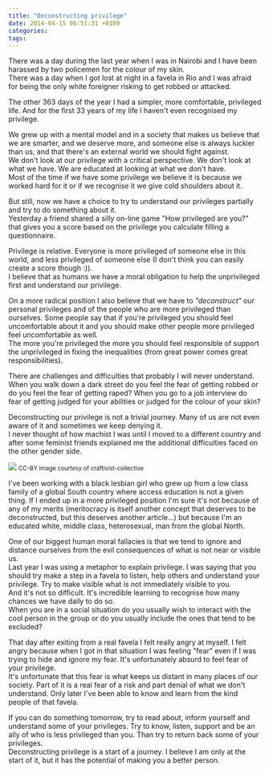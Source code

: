 ```yaml
---
title: "Deconstructing privilege"
date: 2014-04-15 06:51:31 +0100
categories: 
tags: 
---
```


There was a day during the last year when I was in Nairobi and I have been harassed by two policemen for the colour of my skin.  
There was a day when I got lost at night in a favela in Rio and I was afraid for being the only white foreigner risking to get robbed or attacked. 
 
The other 363 days of the year I had a simpler, more comfortable, privileged life. And for the first 33 years of my life I haven't even recognised my privilege. 

We grew up with a mental model and in a society that makes us believe that we are smarter, and we deserve more, and someone else is always luckier than us, and that there's an external world we should fight against.   
We don't look at our privilege with a critical perspective. We don't look at what we have. We are educated at looking at what we don't have.   
Most of the time if we have some privilege we believe it is because we worked hard for it or if we recognise it we give cold shoulders about it. 
 
But still, now we have a choice to try to understand our privileges partially and try to do something about it.  
Yesterday a friend shared a silly on-line game "How privileged are you?" that gives you a score based on the privilege you calculate filling a questionnaire.

Privilege is relative. Everyone is more privileged of someone else in this world, and less privileged of someone else (I don't think you can easily create a score though :)).  
I believe that as humans we have a moral obligation to help the unprivileged first and understand our privilege. 

On a more radical position I also believe that we have to _"deconstruct"_ our personal privileges and of the people who are more privileged than ourselves. Some people say that if you're privileged you should feel uncomfortable about it and you should make other people more privileged feel uncomfortable as well.  
The more you're privileged the more you should feel responsible of support the unprivileged in fixing the inequalities (from great power comes great responsibilities). 
 
There are challenges and difficulties that probably I will never understand. When you walk down a dark street do you feel the fear of getting robbed or do you feel the fear of getting raped? When you go to a job interview do fear of getting judged for your abilities or judged for the colour of your skin? 

Deconstructing our privilege is not a trivial journey. Many of us are not even aware of it and sometimes we keep denying it.  
 I never thought of how machist I was until I moved to a different country and after some feminist friends explained me the additional difficulties faced on the other gender side. 
 
 ![](https://farm5.staticflickr.com/4126/5144060124_3a8c562358_m.jpg) <small>CC-BY image courtesy of <a src="https://secure.flickr.com/photos/craftivist-collective/5144060124/">craftivist-collective</a></small>
 
I've been working with a black lesbian girl who grew up from a low class family of a global South country where access education is not a given thing. If I ended up in a more privileged position I'm sure it's not because of any of my merits (meritocracy is itself another concept that deserves to be deconstructed, but this deserves another article...) but because I'm an educated white, middle class, heterosexual, man from the global North. 

One of our biggest human moral fallacies is that we tend to ignore and distance ourselves from the evil consequences of what is not near or visible us.  
Last year I was using a metaphor to explain privilege. I was saying that you should try make a step in a favela to listen, help others and understand your privilege. Try to make visible what is not immediately visible to you.  
And it's not so difficult. It's incredible learning to recognise how many chances we have daily to do so.   
When you are in a social situation do you usually wish to interact with the cool person in the group or do you usually include the ones that tend to be excluded?

That day after exiting from a real favela I felt really angry at myself. I felt angry because when I got in that situation I was feeling "fear" even if I was trying to hide and ignore my fear. It's unfortunately absurd to feel fear of your privilege.  
It's unfortunate that this fear is what keeps us distant in many places of our society. Part of it is a real fear of a risk and part denial of what we don't understand. Only later I've been able to know and learn from the kind people of that favela.

If you can do something tomorrow, try to read about, inform yourself and understand some of your privileges. Try to know, listen, support and be an ally of who is less privileged than you. Than try to return back some of your privileges.  
Deconstructing privilege is a start of a journey. I believe I am only at the start of it, but it has the potential of making you a better person.


